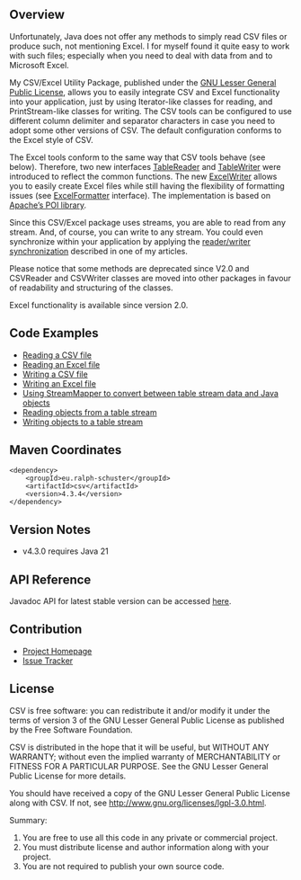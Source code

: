 ## Overview

Unfortunately, Java does not offer any methods to simply read CSV files or produce such, not mentioning Excel. 
I for myself found it quite easy to work with such files; especially when you need to deal with data from and 
to Microsoft Excel.

My CSV/Excel Utility Package, published under the [GNU Lesser General Public License](LICENSE.md), allows you to easily 
integrate CSV and Excel functionality into your application, just by using Iterator-like classes for reading, 
and PrintStream-like classes for writing. The CSV tools can be configured to use different column delimiter 
and separator characters in case you need to adopt some other versions of CSV. The default configuration 
conforms to the Excel style of CSV.

The Excel tools conform to the same way that CSV tools behave (see below). Therefore, two new interfaces 
[TableReader](https://www.javadoc.io/doc/eu.ralph-schuster/csv/latest//csv/TableReader.html) 
and [TableWriter](https://www.javadoc.io/doc/eu.ralph-schuster/csv/latest//csv/TableWriter.html)
were introduced to reflect the common functions. The new 
[ExcelWriter](https://www.javadoc.io/doc/eu.ralph-schuster/csv/latest//csv/impl/ExcelWriter.html)
allows you to easily create Excel files while still having the flexibility of formatting issues (see 
[ExcelFormatter](https://www.javadoc.io/doc/eu.ralph-schuster/csv/latest//csv/impl/ExcelFormatter.html)
interface). The implementation is based on [Apache’s POI library](http://poi.apache.org/).

Since this CSV/Excel package uses streams, you are able to read from any stream. And, of course, you can 
write to any stream. You could even synchronize within your application by applying the 
[reader/writer synchronization](https://techblog.ralph-schuster.eu/2008/08/09/synchronizing-reader-and-writer-threads/)
described in one of my articles.

Please notice that some methods are deprecated since V2.0 and CSVReader and CSVWriter classes are moved into 
other packages in favour of readability and structuring of the classes.

Excel functionality is available since version 2.0.

## Code Examples

 * [Reading a CSV file](https://www.javadoc.io/doc/eu.ralph-schuster/csv/latest/csv/impl/CSVReader.html)
 * [Reading an Excel file](https://www.javadoc.io/doc/eu.ralph-schuster/csv/latest/csv/impl/ExcelReader.html)
 * [Writing a CSV file](https://www.javadoc.io/doc/eu.ralph-schuster/csv/latest/csv/impl/CSVWriter.html)
 * [Writing an Excel file](https://www.javadoc.io/doc/eu.ralph-schuster/csv/latest/csv/impl/ExcelWriter.html)
 * [Using StreamMapper to convert between table stream data and Java objects](https://www.javadoc.io/doc/eu.ralph-schuster/csv/latest/csv/mapper/StreamMapper.html)
 * [Reading objects from a table stream](https://www.javadoc.io/doc/eu.ralph-schuster/csv/latest/csv/util/ObjectReader.html)
 * [Writing objects to a table stream](https://www.javadoc.io/doc/eu.ralph-schuster/csv/latest/csv/util/ObjectWriter.html)
## Maven Coordinates

```
<dependency>
	<groupId>eu.ralph-schuster</groupId>
	<artifactId>csv</artifactId>
	<version>4.3.4</version>
</dependency>
```
## Version Notes

 * v4.3.0 requires Java 21
 
## API Reference

Javadoc API for latest stable version can be accessed [here](https://www.javadoc.io/doc/eu.ralph-schuster/csv/latest//index.html).

## Contribution

 * [Project Homepage](https://github.com/technicalguru/csv)
 * [Issue Tracker](https://github.com/technicalguru/csv/issues)
  
## License

CSV is free software: you can redistribute it and/or modify it under the terms of version 3 of the GNU 
Lesser General Public  License as published by the Free Software Foundation.

CSV is distributed in the hope that it will be useful, but WITHOUT ANY WARRANTY; without even the implied 
warranty of MERCHANTABILITY or FITNESS FOR A PARTICULAR PURPOSE.  See the GNU Lesser General Public 
License for more details.

You should have received a copy of the GNU Lesser General Public License along with CSV.  If not, see 
<http://www.gnu.org/licenses/lgpl-3.0.html>.

Summary:
 1. You are free to use all this code in any private or commercial project. 
 2. You must distribute license and author information along with your project.
 3. You are not required to publish your own source code.
